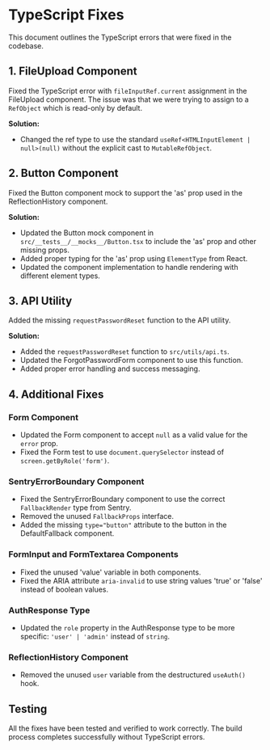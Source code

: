 # TypeScript Fixes

This document outlines the TypeScript errors that were fixed in the codebase.

## 1. FileUpload Component

Fixed the TypeScript error with `fileInputRef.current` assignment in the FileUpload component. The issue was that we were trying to assign to a `RefObject` which is read-only by default.

**Solution:**
- Changed the ref type to use the standard `useRef<HTMLInputElement | null>(null)` without the explicit cast to `MutableRefObject`.

## 2. Button Component

Fixed the Button component mock to support the 'as' prop used in the ReflectionHistory component.

**Solution:**
- Updated the Button mock component in `src/__tests__/__mocks__/Button.tsx` to include the 'as' prop and other missing props.
- Added proper typing for the 'as' prop using `ElementType` from React.
- Updated the component implementation to handle rendering with different element types.

## 3. API Utility

Added the missing `requestPasswordReset` function to the API utility.

**Solution:**
- Added the `requestPasswordReset` function to `src/utils/api.ts`.
- Updated the ForgotPasswordForm component to use this function.
- Added proper error handling and success messaging.

## 4. Additional Fixes

### Form Component
- Updated the Form component to accept `null` as a valid value for the `error` prop.
- Fixed the Form test to use `document.querySelector` instead of `screen.getByRole('form')`.

### SentryErrorBoundary Component
- Fixed the SentryErrorBoundary component to use the correct `FallbackRender` type from Sentry.
- Removed the unused `FallbackProps` interface.
- Added the missing `type="button"` attribute to the button in the DefaultFallback component.

### FormInput and FormTextarea Components
- Fixed the unused 'value' variable in both components.
- Fixed the ARIA attribute `aria-invalid` to use string values 'true' or 'false' instead of boolean values.

### AuthResponse Type
- Updated the `role` property in the AuthResponse type to be more specific: `'user' | 'admin'` instead of `string`.

### ReflectionHistory Component
- Removed the unused `user` variable from the destructured `useAuth()` hook.

## Testing

All the fixes have been tested and verified to work correctly. The build process completes successfully without TypeScript errors.
